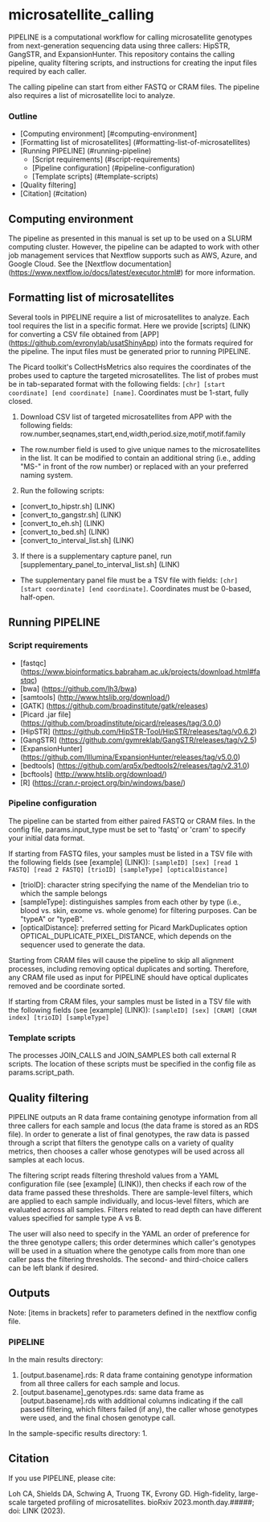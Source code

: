 # microsatellite_calling

PIPELINE is a computational workflow for calling microsatellite genotypes from next-generation sequencing data using three callers: HipSTR, GangSTR, and ExpansionHunter. This repository contains the calling pipeline, quality filtering scripts, and instructions for creating the input files required by each caller.

The calling pipeline can start from either FASTQ or CRAM files. The pipeline also requires a list of microsatellite loci to analyze.


### Outline
- [Computing environment] [#computing-environment]
- [Formatting list of microsatellites] (#formatting-list-of-microsatellites)
- [Running PIPELINE] (#running-pipeline)
  - [Script requirements] (#script-requirements)
  - [Pipeline configuration] (#pipeline-configuration)
  - [Template scripts] (#template-scripts)
- [Quality filtering]
- [Citation] (#citation)

## Computing environment
The pipeline as presented in this manual is set up to be used on a SLURM computing cluster. However, the pipeline can be adapted to work with other job management services that Nextflow supports such as AWS, Azure, and Google Cloud. See the [Nextflow documentation] (https://www.nextflow.io/docs/latest/executor.html#) for more information.


## Formatting list of microsatellites

Several tools in PIPELINE require a list of microsatellites to analyze. Each tool requires the list in a specific format. Here we provide [scripts] (LINK) for converting a CSV file obtained from [APP] (https://github.com/evronylab/usatShinyApp) into the formats required for the pipeline. The input files must be generated prior to running PIPELINE.

The Picard toolkit's CollectHsMetrics also requires the coordinates of the probes used to capture the targeted microsatellites. The list of probes must be in tab-separated format with the following fields: ```[chr] [start coordinate] [end coordinate] [name]```. Coordinates must be 1-start, fully closed.

1. Download CSV list of targeted microsatellites from APP with the following fields: row.number,seqnames,start,end,width,period.size,motif,motif.family
  - The row.number field is used to give unique names to the microsatellites in the list. It can be modified to contain an additional string (i.e., adding "MS-" in front of the row number) or replaced with an your preferred naming system.
2. Run the following scripts:
  - [convert_to_hipstr.sh] (LINK)
  - [convert_to_gangstr.sh] (LINK)
  - [convert_to_eh.sh] (LINK)
  - [convert_to_bed.sh] (LINK)
  - [convert_to_interval_list.sh] (LINK)
3. If there is a supplementary capture panel, run [supplementary_panel_to_interval_list.sh] (LINK)
  - The supplementary panel file must be a TSV file with fields: ```[chr] [start coordinate] [end coordinate]```. Coordinates must be 0-based, half-open.


## Running PIPELINE

### Script requirements
- [fastqc] (https://www.bioinformatics.babraham.ac.uk/projects/download.html#fastqc)
- [bwa] (https://github.com/lh3/bwa)
- [samtools] (http://www.htslib.org/download/)
- [GATK] (https://github.com/broadinstitute/gatk/releases)
- [Picard .jar file] (https://github.com/broadinstitute/picard/releases/tag/3.0.0)
- [HipSTR] (https://github.com/HipSTR-Tool/HipSTR/releases/tag/v0.6.2)
- [GangSTR] (https://github.com/gymreklab/GangSTR/releases/tag/v2.5)
- [ExpansionHunter] (https://github.com/Illumina/ExpansionHunter/releases/tag/v5.0.0)
- [bedtools] (https://github.com/arq5x/bedtools2/releases/tag/v2.31.0)
- [bcftools] (http://www.htslib.org/download/)
- [R] (https://cran.r-project.org/bin/windows/base/)

### Pipeline configuration
The pipeline can be started from either paired FASTQ or CRAM files. In the config file, params.input_type must be set to 'fastq' or 'cram' to specify your initial data format.

If starting from FASTQ files, your samples must be listed in a TSV file with the following fields (see [example] (LINK)):
  ```[sampleID] [sex] [read 1 FASTQ] [read 2 FASTQ] [trioID] [sampleType] [opticalDistance]```
  - [trioID]: character string specifying the name of the Mendelian trio to which the sample belongs
  - [sampleType]: distinguishes samples from each other by type (i.e., blood vs. skin, exome vs. whole genome) for filtering purposes. Can be "typeA" or "typeB".
  - [opticalDistance]: preferred setting for Picard MarkDuplicates option OPTICAL_DUPLICATE_PIXEL_DISTANCE, which depends on the sequencer used to generate the data.

Starting from CRAM files will cause the pipeline to skip all alignment processes, including removing optical duplicates and sorting. Therefore, any CRAM file used as input for PIPELINE should have optical duplicates removed and be coordinate sorted.

If starting from CRAM files, your samples must be listed in a TSV file with the following fields (see [example] (LINK)):
  ```[sampleID] [sex] [CRAM] [CRAM index] [trioID] [sampleType]```
  
### Template scripts
The processes JOIN_CALLS and JOIN_SAMPLES both call external R scripts. The location of these scripts must be specified in the config file as params.script_path.

## Quality filtering
PIPELINE outputs an R data frame containing genotype information from all three callers for each sample and locus (the data frame is stored as an RDS file). In order to generate a list of final genotypes, the raw data is passed through a script that filters the genotype calls on a variety of quality metrics, then chooses a caller whose genotypes will be used across all samples at each locus.

The filtering script reads filtering threshold values from a YAML configuration file (see [example] (LINK)), then checks if each row of the data frame passed these thresholds. There are sample-level filters, which are applied to each sample individually, and locus-level filters, which are evaluated across all samples. Filters related to read depth can have different values specified for sample type A vs B. 

The user will also need to specify in the YAML an order of preference for the three genotype callers; this order determines which caller's genotypes will be used in a situation where the genotype calls from more than one caller pass the filtering thresholds. The second- and third-choice callers can be left blank if desired.

## Outputs
Note: [items in brackets] refer to parameters defined in the nextflow config file.

### PIPELINE
In the main results directory:
1. [output.basename].rds: R data frame containing genotype information from all three callers for each sample and locus.
2. [output.basename]_genotypes.rds: same data frame as [output.basename].rds with additional columns indicating if the call passed filtering, which filters failed (if any), the caller whose genotypes were used, and the final chosen genotype call.

In the sample-specific results directory:
1. 



## Citation
If you use PIPELINE, please cite:

Loh CA, Shields DA, Schwing A, Truong TK, Evrony GD. High-fidelity, large-scale targeted profiling of microsatellites. bioRxiv 2023.month.day.#####; doi: LINK (2023).

